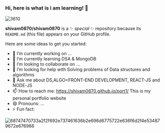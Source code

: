 ### Hi, here is what is i am learning! 👋

![3610](https://user-images.githubusercontent.com/96368173/182973631-b85a41cf-ba5f-4020-88b9-750c690c8675.png)


**shivam0870/shivam0870** is a ✨ _special_ ✨ repository because its `README.md` (this file) appears on your GitHub profile.

Here are some ideas to get you started:

- 🔭 I’m currently working on ... 
- 🌱 I’m currently learning DSA & MongoDB
- 👯 I’m looking to collaborate on ...
- 🤔 I’m looking for help with Solving problems of Data structures and algorithms
- 💬 Ask me about DS,ALGO<FRONT-END DEVELOPMENT, REACT-JS and NODE-JS
- 📫 How to reach me: https://shivam0870.github.io/port1/ This is my personal portfolio website
- 😄 Pronouns: ...
- ⚡ Fun fact:  

![68747470733a2f2f692e737461636b2e696d6775722e636f6d2f4e534879672e676966](https://user-images.githubusercontent.com/96368173/186652555-a80c7169-76eb-49da-870c-da7a7951b687.gif)
